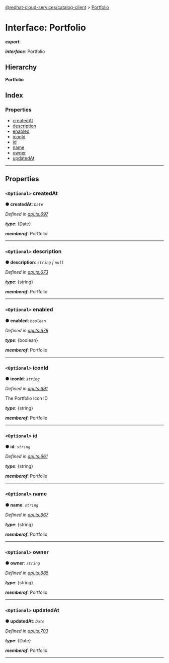 [@redhat-cloud-services/catalog-client](../README.md) > [Portfolio](../interfaces/portfolio.md)

# Interface: Portfolio

*__export__*: 

*__interface__*: Portfolio

## Hierarchy

**Portfolio**

## Index

### Properties

* [createdAt](portfolio.md#createdat)
* [description](portfolio.md#description)
* [enabled](portfolio.md#enabled)
* [iconId](portfolio.md#iconid)
* [id](portfolio.md#id)
* [name](portfolio.md#name)
* [owner](portfolio.md#owner)
* [updatedAt](portfolio.md#updatedat)

---

## Properties

<a id="createdat"></a>

### `<Optional>` createdAt

**● createdAt**: *`Date`*

*Defined in [api.ts:697](https://github.com/RedHatInsights/javascript-clients/blob/master/packages/catalog/api.ts#L697)*

*__type__*: {Date}

*__memberof__*: Portfolio

___
<a id="description"></a>

### `<Optional>` description

**● description**: *`string` \| `null`*

*Defined in [api.ts:673](https://github.com/RedHatInsights/javascript-clients/blob/master/packages/catalog/api.ts#L673)*

*__type__*: {string}

*__memberof__*: Portfolio

___
<a id="enabled"></a>

### `<Optional>` enabled

**● enabled**: *`boolean`*

*Defined in [api.ts:679](https://github.com/RedHatInsights/javascript-clients/blob/master/packages/catalog/api.ts#L679)*

*__type__*: {boolean}

*__memberof__*: Portfolio

___
<a id="iconid"></a>

### `<Optional>` iconId

**● iconId**: *`string`*

*Defined in [api.ts:691](https://github.com/RedHatInsights/javascript-clients/blob/master/packages/catalog/api.ts#L691)*

The Portfolio Icon ID

*__type__*: {string}

*__memberof__*: Portfolio

___
<a id="id"></a>

### `<Optional>` id

**● id**: *`string`*

*Defined in [api.ts:661](https://github.com/RedHatInsights/javascript-clients/blob/master/packages/catalog/api.ts#L661)*

*__type__*: {string}

*__memberof__*: Portfolio

___
<a id="name"></a>

### `<Optional>` name

**● name**: *`string`*

*Defined in [api.ts:667](https://github.com/RedHatInsights/javascript-clients/blob/master/packages/catalog/api.ts#L667)*

*__type__*: {string}

*__memberof__*: Portfolio

___
<a id="owner"></a>

### `<Optional>` owner

**● owner**: *`string`*

*Defined in [api.ts:685](https://github.com/RedHatInsights/javascript-clients/blob/master/packages/catalog/api.ts#L685)*

*__type__*: {string}

*__memberof__*: Portfolio

___
<a id="updatedat"></a>

### `<Optional>` updatedAt

**● updatedAt**: *`Date`*

*Defined in [api.ts:703](https://github.com/RedHatInsights/javascript-clients/blob/master/packages/catalog/api.ts#L703)*

*__type__*: {Date}

*__memberof__*: Portfolio

___

